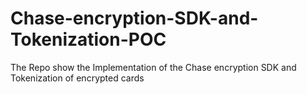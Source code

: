 # Chase-encryption-SDK-and-Tokenization-POC
The Repo show the Implementation of the Chase encryption SDK and Tokenization of encrypted cards
